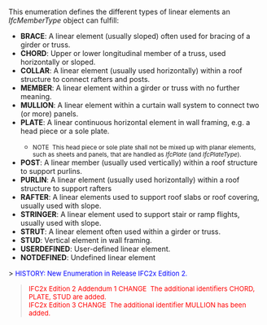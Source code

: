 ﻿This enumeration defines the different types of linear elements an _IfcMemberType_ object can fulfill:

<ul>
  <li><b>BRACE</b>: A linear element (usually sloped)
often used for bracing of a girder or truss.</li>
  <li><b>CHORD</b>: Upper or lower longitudinal
member of a truss, used horizontally or sloped.</li>
  <li><b>COLLAR</b>: A linear element (usually used
horizontally) within a roof structure to connect rafters and posts.</li>
  <li><b>MEMBER</b>: A linear element within a girder
or truss with no further meaning.</li>
  <li><b>MULLION</b>: A linear element within a
curtain wall system to connect two (or more) panels.</li>
  <li><b>PLATE</b>: A&nbsp;linear continuous
horizontal
element in wall framing, e.g. a head piece or a sole plate.</li>
  <ul>
    <li><small>NOTE &nbsp;This head piece or sole plate
shall not be mixed up with planar elements, such as sheets and panels,
that are handled as <i>IfcPlate</i> (and <i>IfcPlateType</i>).<br>
      </small></li>
  </ul>
  <li><b>POST</b>: A linear member (usually used
vertically) within a roof structure to support purlins.</li>
  <li><b>PURLIN</b>: A linear element (usually used
horizontally) within a roof structure to support rafters</li>
  <li><b>RAFTER</b>: A linear elements used to
support roof slabs or roof covering, usually used with slope.</li>
  <li><b>STRINGER</b>: A linear element used to
support stair or ramp flights, usually used with slope.</li>
  <li><b>STRUT</b>: A linear element often used
within a girder or truss.</li>
  <li><b>STUD</b>: Vertical element in wall framing.</li>
  <li><b>USERDEFINED</b>: User-defined linear element.</li>
  <li><b>NOTDEFINED</b>: Undefined linear element</li>
</ul>
> <font color="#0000ff" size="-1">
HISTORY: New Enumeration in Release IFC2x Edition 2. </font>

> <font color="#ff0000" size="-1">IFC2x
Edition 2
Addendum 1 CHANGE&nbsp; The additional identifiers CHORD, PLATE,
STUD are
added.<br>
IFC2x Edition 3 CHANGE &nbsp;The additional identifier MULLION has
been
added. </font>
